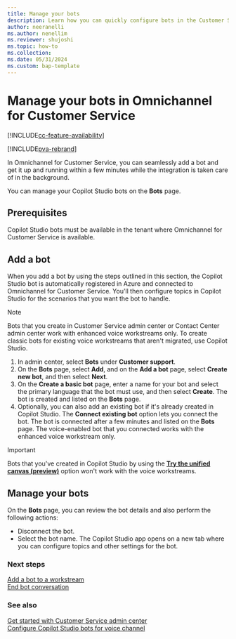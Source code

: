 ```yaml
---
title: Manage your bots
description: Learn how you can quickly configure bots in the Customer Service admin center.
author: neeranelli
ms.author: nenellim
ms.reviewer: shujoshi
ms.topic: how-to 
ms.collection: 
ms.date: 05/31/2024
ms.custom: bap-template
---
```


# Manage your bots in Omnichannel for Customer Service

[!INCLUDE[cc-feature-availability](../../includes/cc-feature-availability-embedded-yes.md)]


[!INCLUDE[pva-rebrand](../../includes/cc-pva-rebrand.md)]

In Omnichannel for Customer Service, you can seamlessly add a bot and get it up and running within a few minutes while the integration is taken care of in the background.

You can manage your Copilot Studio bots on the **Bots** page.

## Prerequisites

Copilot Studio bots must be available in the tenant where Omnichannel for Customer Service is available.

## Add a bot

When you add a bot by using the steps outlined in this section, the Copilot Studio bot is automatically registered in Azure and connected to Omnichannel for Customer Service. You'll then configure topics in Copilot Studio for the scenarios that you want the bot to handle.

> [!NOTE]
> Bots that you create in Customer Service admin center or Contact Center admin center work with enhanced voice workstreams only. To create classic bots for existing voice workstreams that aren't migrated, use Copilot Studio.

1. In admin center, select **Bots** under **Customer support**.
1. On the **Bots** page, select **Add**, and on the **Add a bot** page, select **Create new bot**, and then select **Next**.
1. On the **Create a basic bot** page, enter a name for your bot and select the primary language that the bot must use, and then select **Create**. The bot is created and listed on the **Bots** page. 
1. Optionally, you can also add an existing bot if it's already created in Copilot Studio. The **Connect existing bot** option lets you connect the bot. The bot is connected after a few minutes and listed on the **Bots** page. The voice-enabled bot that you connected works with the enhanced voice workstream only.
> [!IMPORTANT]
> Bots that you've created in Copilot Studio by using the [**Try the unified canvas (preview)**](/power-virtual-agents/authoring-first-bot) option won't work with the voice workstreams.

## Manage your bots

On the **Bots** page, you can review the bot details and also perform the following actions:

- Disconnect the bot.
- Select the bot name. The Copilot Studio app opens on a new tab where you can configure topics and other settings for the bot.

### Next steps

[Add a bot to a workstream](create-workstreams.md#add-a-bot-to-a-workstream)  
[End bot conversation](configure-bot-virtual-agent.md#end-bot-conversation)  

### See also

[Get started with Customer Service admin center](../implement/cs-admin-center.md)  
[Configure Copilot Studio bots for voice channel](voice-channel-pva-bots.md)  
